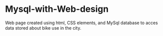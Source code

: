 # Mysql-with-Web-design
Web page created using html, CSS elements, and MySql database to acces data stored about bike use in the city.
